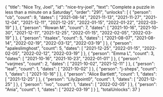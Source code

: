 {
  "title": "Nice Try, Joel",
  "id": "nice-try-joel",
  "text": "Complete a puzzle in less than a minute on a Saturday",
  "order": "291",
  "unlocks": [
    {
      "person": "cb",
      "count": 9,
      "dates": [
        "2021-08-14",
        "2021-11-13",
        "2021-11-27",
        "2021-12-04",
        "2021-12-11",
        "2021-12-25",
        "2022-01-15",
        "2022-01-22",
        "2022-03-19"
      ]
    },
    {
      "person": "Rowan M",
      "count": 7,
      "dates": [
        "2021-10-16",
        "2021-10-30",
        "2021-12-11",
        "2021-12-25",
        "2022-01-15",
        "2022-02-05",
        "2022-03-19"
      ]
    },
    {
      "person": "itsalex",
      "count": 5,
      "dates": [
        "2021-08-07",
        "2021-08-14",
        "2022-02-19",
        "2022-03-12",
        "2022-03-19"
      ]
    },
    {
      "person": "apaleslimghost",
      "count": 5,
      "dates": [
        "2021-12-25",
        "2022-01-15",
        "2022-02-05",
        "2022-02-12",
        "2022-03-19"
      ]
    },
    {
      "person": "Emma L",
      "count": 3,
      "dates": [
        "2021-10-16",
        "2021-10-23",
        "2022-01-01"
      ]
    },
    {
      "person": "varjmes",
      "count": 2,
      "dates": [
        "2021-10-02",
        "2021-12-11"
      ]
    },
    {
      "person": "leaf",
      "count": 1,
      "dates": [
        "2021-10-02"
      ]
    },
    {
      "person": "j-sheps",
      "count": 1,
      "dates": [
        "2021-10-16"
      ]
    },
    {
      "person": "Alice Bartlett",
      "count": 1,
      "dates": [
        "2021-12-25"
      ]
    },
    {
      "person": "Lily2point0",
      "count": 1,
      "dates": [
        "2021-12-25"
      ]
    },
    {
      "person": "ivo",
      "count": 1,
      "dates": [
        "2022-02-05"
      ]
    },
    {
      "person": "Ania",
      "count": 1,
      "dates": [
        "2022-03-19"
      ]
    }
  ],
  "totalUnlocks": 37
}